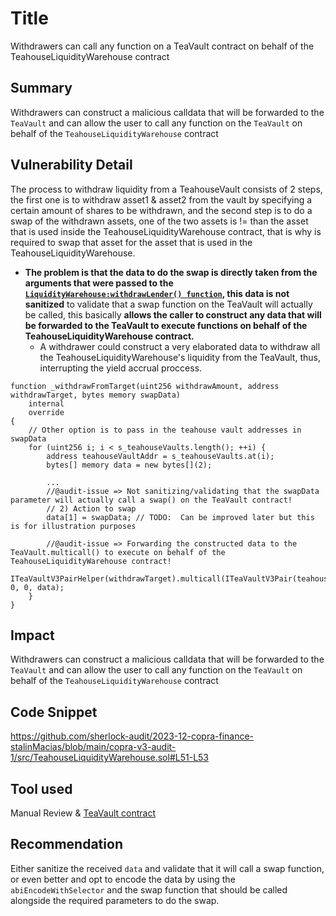 # Title
Withdrawers can call any function on a TeaVault contract on behalf of the TeahouseLiquidityWarehouse contract

## Summary
Withdrawers can construct a malicious calldata that will be forwarded to the `TeaVault` and can allow the user to call any function on the `TeaVault` on behalf of the `TeahouseLiquidityWarehouse` contract

## Vulnerability Detail
The process to withdraw liquidity from a TeahouseVault consists of 2 steps, the first one is to withdraw asset1 & asset2 from the vault by specifying a certain amount of shares to be withdrawn, and the second step is to do a swap of the withdrawn assets, one of the two assets is != than the asset that is used inside the TeahouseLiquidityWarehouse contract, that is why is required to swap that asset for the asset that is used in the TeahouseLiquidityWarehouse.
- **The problem is that the data to do the swap is directly taken from the arguments that were passed to the [`LiquidityWarehouse:withdrawLender() function`](https://github.com/sherlock-audit/2023-12-copra-finance-stalinMacias/blob/main/copra-v3-audit-1/src/LiquidityWarehouse.sol#L179-L201), this data is not sanitized** to validate that a swap function on the TeaVault will actually be called, this basically **allows the caller to construct any data that will be forwarded to the TeaVault to execute functions on behalf of the TeahouseLiquidityWarehouse contract.**
  - A withdrawer could construct a very elaborated data to withdraw all the TeahouseLiquidityWarehouse's liquidity from the TeaVault, thus, interrupting the yield accrual proccess.

```solidity
function _withdrawFromTarget(uint256 withdrawAmount, address withdrawTarget, bytes memory swapData)
    internal
    override
{
    // Other option is to pass in the teahouse vault addresses in swapData
    for (uint256 i; i < s_teahouseVaults.length(); ++i) {
        address teahouseVaultAddr = s_teahouseVaults.at(i);
        bytes[] memory data = new bytes[](2);

        ...
        //@audit-issue => Not sanitizing/validating that the swapData parameter will actually call a swap() on the TeaVault contract!
        // 2) Action to swap
        data[1] = swapData; // TODO:  Can be improved later but this is for illustration purposes

        //@audit-issue => Forwarding the constructed data to the TeaVault.multicall() to execute on behalf of the TeahouseLiquidityWarehouse contract!
        ITeaVaultV3PairHelper(withdrawTarget).multicall(ITeaVaultV3Pair(teahouseVaultAddr), 0, 0, data);
    }
}

```

## Impact
Withdrawers can construct a malicious calldata that will be forwarded to the `TeaVault` and can allow the user to call any function on the `TeaVault` on behalf of the `TeahouseLiquidityWarehouse` contract

## Code Snippet
https://github.com/sherlock-audit/2023-12-copra-finance-stalinMacias/blob/main/copra-v3-audit-1/src/TeahouseLiquidityWarehouse.sol#L51-L53

## Tool used
Manual Review & [TeaVault contract](https://github.com/TeahouseFinance/TeaVaultV3Pair/blob/main/contracts/TeaVaultV3Pair.sol)

## Recommendation
Either sanitize the received `data` and validate that it will call a swap function, or even better and opt to encode the data by using the `abiEncodeWithSelector` and the swap function that should be called alongside the required parameters to do the swap.